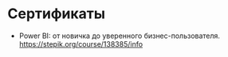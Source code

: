 # Сертификаты
* Power BI: от новичка до уверенного бизнес-пользователя. https://stepik.org/course/138385/info 
